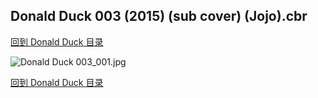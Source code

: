 ## Donald Duck 003 (2015) (sub cover) (Jojo).cbr


[回到 Donald Duck 目录](https://github.com/alicewish/markdown/blob/master/series/Donald-Duck.md)


![Donald Duck 003_001.jpg](https://wx1.sinaimg.cn/large/6a9fdecaly1fspt0bg10dj210t1kj7pc.jpg)

[回到 Donald Duck 目录](https://github.com/alicewish/markdown/blob/master/series/Donald-Duck.md)

